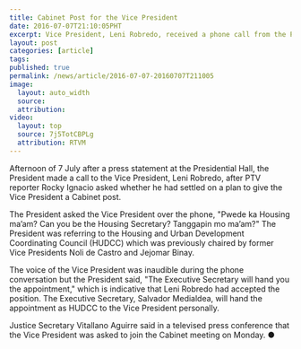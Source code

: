 ```yaml
---
title: Cabinet Post for the Vice President
date: 2016-07-07T21:10:05PHT
excerpt: Vice President, Leni Robredo, received a phone call from the President asking her if she would like to head the Housing and Urban Development Coordinating Council.
layout: post
categories: [article]
tags: 
published: true
permalink: /news/article/2016-07-07-20160707T211005
image:
  layout: auto_width
  source: 
  attribution: 
video:
  layout: top
  source: 7j5TotCBPLg
  attribution: RTVM
---
```


Afternoon of 7 July after a press statement at the Presidential Hall, the President made a call to the Vice President, Leni Robredo, after PTV reporter Rocky Ignacio asked whether he had settled on a plan to give the Vice President a Cabinet post.

The President asked the Vice President over the phone, "Pwede ka Housing ma’am? Can you be the Housing Secretary? Tanggapin mo ma’am?"
The President was referring to the Housing and Urban Development Coordinating Council (HUDCC) which was previously chaired by former Vice Presidents Noli de Castro and Jejomar Binay.

The voice of the Vice President was inaudible during the phone conversation but the President said, "The Executive Secretary will hand you the appointment," which is indicative that Leni Robredo had accepted the position. The Executive Secretary, Salvador Medialdea, will hand the appointment as HUDCC to the Vice President personally.

Justice Secretary Vitallano Aguirre said in a televised press conference that the Vice President was asked to join the Cabinet meeting on Monday.
&#x25cf;
